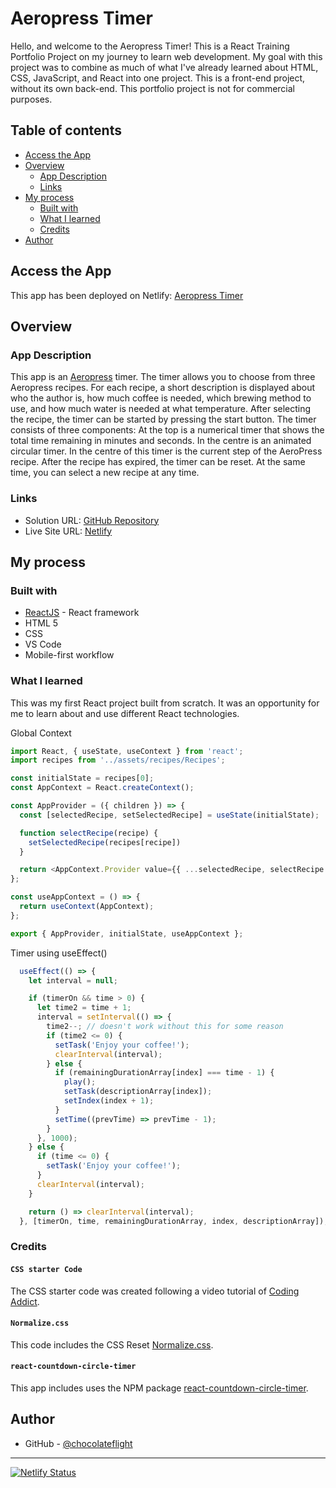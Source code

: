 
# Aeropress Timer

Hello, and welcome to the Aeropress Timer! This is a React Training Portfolio Project on my journey to learn web development. My goal with this project was to combine as much of what I've already learned about HTML, CSS, JavaScript, and React into one project. This is a front-end project, without its own back-end. This portfolio project is not for commercial purposes.


## Table of contents

- [Access the App](#access-the-app)
- [Overview](#overview)
  - [App Description](#app-description)
  - [Links](#links)
- [My process](#my-process)
  - [Built with](#built-with)
  - [What I learned](#what-i-learned)
  - [Credits](#credits)
- [Author](#author)

## Access the App
This app has been deployed on Netlify: [Aeropress Timer](https://chocolateflight-aeropress-timer.netlify.app/)

## Overview

### App Description
This app is an [Aeropress](https://aeropress.com/) timer. The timer allows you to choose from three Aeropress recipes. For each recipe, a short description is displayed about who the author is, how much coffee is needed, which brewing method to use, and how much water is needed at what temperature. After selecting the recipe, the timer can be started by pressing the start button. The timer consists of three components: At the top is a numerical timer that shows the total time remaining in minutes and seconds. In the centre is an animated circular timer. In the centre of this timer is the current step of the AeroPress recipe. After the recipe has expired, the timer can be reset. At the same time, you can select a new recipe at any time. 

### Links

- Solution URL: [GitHub Repository](https://github.com/chocolateflight/aeropress-timer)
- Live Site URL: [Netlify](https://chocolateflight-aeropress-timer.netlify.app/)

## My process

### Built with

- [ReactJS](https://reactjs.org/) - React framework
- HTML 5
- CSS
- VS Code
- Mobile-first workflow

### What I learned

This was my first React project built from scratch. It was an opportunity for me to learn about and use different React technologies. 

Global Context

```js
import React, { useState, useContext } from 'react';
import recipes from '../assets/recipes/Recipes';

const initialState = recipes[0];
const AppContext = React.createContext();

const AppProvider = ({ children }) => {
  const [selectedRecipe, setSelectedRecipe] = useState(initialState);

  function selectRecipe(recipe) {
    setSelectedRecipe(recipes[recipe])
  }

  return <AppContext.Provider value={{ ...selectedRecipe, selectRecipe }}>{children}</AppContext.Provider>;
};

const useAppContext = () => {
  return useContext(AppContext);
};

export { AppProvider, initialState, useAppContext };
```

Timer using useEffect()

```js
  useEffect(() => {
    let interval = null;

    if (timerOn && time > 0) {
      let time2 = time + 1;
      interval = setInterval(() => {
        time2--; // doesn't work without this for some reason
        if (time2 <= 0) {
          setTask('Enjoy your coffee!');
          clearInterval(interval);
        } else {
          if (remainingDurationArray[index] === time - 1) {
            play();
            setTask(descriptionArray[index]);
            setIndex(index + 1);
          }
          setTime((prevTime) => prevTime - 1);
        }
      }, 1000);
    } else {
      if (time <= 0) {
        setTask('Enjoy your coffee!');
      }
      clearInterval(interval);
    }

    return () => clearInterval(interval);
  }, [timerOn, time, remainingDurationArray, index, descriptionArray]);
```


### Credits

#### `CSS starter Code`
The CSS starter code was created following a video tutorial of [Coding Addict](https://www.youtube.com/watch?v=UDdyGNlQK5w). 

#### `Normalize.css`
This code includes the CSS Reset [Normalize.css](https://necolas.github.io/normalize.css/).

#### `react-countdown-circle-timer`
This app includes uses the NPM package [react-countdown-circle-timer](https://github.com/vydimitrov/react-countdown-circle-timer).

## Author

- GitHub - [@chocolateflight](https://github.com/chocolateflight)

---------

[![Netlify Status](https://api.netlify.com/api/v1/badges/fbd2c498-4f0f-463f-9f17-099a8a995546/deploy-status)](https://app.netlify.com/sites/chocolateflight-aeropress-timer/deploys)